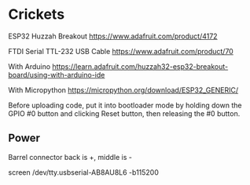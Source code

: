 # Crickets

ESP32 Huzzah Breakout
https://www.adafruit.com/product/4172

FTDI Serial TTL-232 USB Cable
https://www.adafruit.com/product/70

With Arduino
https://learn.adafruit.com/huzzah32-esp32-breakout-board/using-with-arduino-ide

With Micropython
https://micropython.org/download/ESP32_GENERIC/


Before uploading code, put it into bootloader mode by holding down the GPIO #0 button and clicking Reset button, then releasing the #0 button.


## Power

Barrel connector back is +, middle is -


screen /dev/tty.usbserial-AB8AU8L6 -b115200